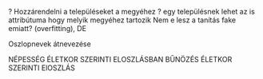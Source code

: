 ? Hozzárendelni a településeket a megyéhez
? egy településnek lehet az is attribútuma hogy melyik megyéhez tartozik
Nem e lesz a tanítás fake emiatt? (overfitting), DE

Oszlopnevek átnevezése


NÉPESSÉG ÉLETKOR SZERINTI ELOSZLÁSBAN
BŰNÖZÉS ÉLETKOR SZERINTI ElOSZLÁS
